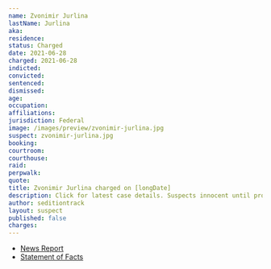 ```yaml
---
name: Zvonimir Jurlina
lastName: Jurlina
aka:
residence:
status: Charged
date: 2021-06-28
charged: 2021-06-28
indicted:
convicted:
sentenced:
dismissed:
age:
occupation:
affiliations:
jurisdiction: Federal
image: /images/preview/zvonimir-jurlina.jpg
suspect: zvonimir-jurlina.jpg
booking:
courtroom:
courthouse:
raid:
perpwalk:
quote:
title: Zvonimir Jurlina charged on [longDate]
description: Click for latest case details. Suspects innocent until proven guilty.
author: seditiontrack
layout: suspect
published: false
charges:
---
```


- [News Report]()
- [Statement of Facts](https://www.justice.gov/opa/case-multi-defendant/file/1407626/download)
